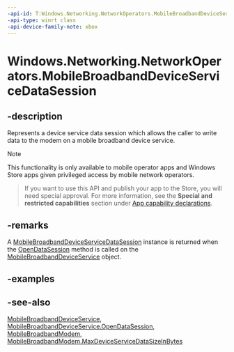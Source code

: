 ```yaml
---
-api-id: T:Windows.Networking.NetworkOperators.MobileBroadbandDeviceServiceDataSession
-api-type: winrt class
-api-device-family-note: xbox
---
```


<!-- Class syntax.
public class MobileBroadbandDeviceServiceDataSession : Windows.Networking.NetworkOperators.IMobileBroadbandDeviceServiceDataSession
-->

# Windows.Networking.NetworkOperators.MobileBroadbandDeviceServiceDataSession

## -description
Represents a device service data session which allows the caller to write data to the modem on a mobile broadband device service.

> [!NOTE]
> This functionality is only available to mobile operator apps and Windows Store apps given privileged access by mobile network operators.



> If you want to use this API and publish your app to the Store, you will need special approval. For more information, see the **Special and restricted capabilities** section under [App capability declarations](https://docs.microsoft.com/en-us/windows/uwp/packaging/app-capability-declarations). 

## -remarks
A [MobileBroadbandDeviceServiceDataSession](mobilebroadbanddeviceservicedatasession.md) instance is returned when the [OpenDataSession](mobilebroadbanddeviceservice_opendatasession.md) method is called on the [MobileBroadbandDeviceService](mobilebroadbanddeviceservice.md) object.

## -examples

## -see-also
[MobileBroadbandDeviceService](mobilebroadbanddeviceservice.md), [MobileBroadbandDeviceService.OpenDataSession](mobilebroadbanddeviceservice_opendatasession.md), [MobileBroadbandModem](mobilebroadbandmodem.md), [MobileBroadbandModem.MaxDeviceServiceDataSizeInBytes](mobilebroadbandmodem_maxdeviceservicedatasizeinbytes.md)